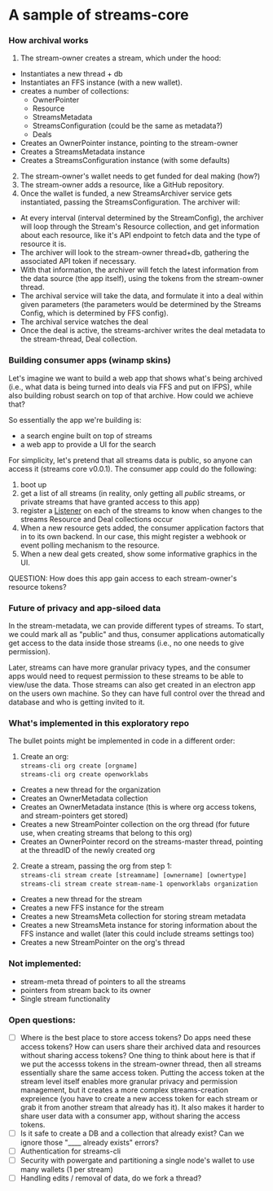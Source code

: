 # A sample of streams-core

### How archival works
1. The stream-owner creates a stream, which under the hood:
  - Instantiates a new thread + db
  - Instantiates an FFS instance (with a new wallet).
  - creates a number of collections:
    - OwnerPointer 
    - Resource
    - StreamsMetadata
    - StreamsConfiguration (could be the same as metadata?)
    - Deals
  - Creates an OwnerPointer instance, pointing to the stream-owner
  - Creates a StreamsMetadata instance
  - Creates a StreamsConfiguration instance (with some defaults)
2. The stream-owner's wallet needs to get funded for deal making (how?)
3. The stream-owner adds a resource, like a GitHub repository.
3. Once the wallet is funded, a new StreamsArchiver service gets instantiated, passing the StreamsConfiguration. The archiver will:
  - At every interval (interval determined by the StreamConfig), the archiver will loop through the Stream's Resource collection, and get information about each resource, like it's API endpoint to fetch data and the type of resource it is.
  - The archiver will look to the stream-owner thread+db, gathering the associated API token if necessary.
  - With that information, the archiver will fetch the latest information from the data source (the app itself), using the tokens from the stream-owner thread.
  - The archival service will take the data, and formulate it into a deal within given parameters (the parameters would be determined by the Streams Config, which is determined by FFS config).
  - The archival service watches the deal
  - Once the deal is active, the streams-archiver writes the deal metadata to the stream-thread, Deal collection.

### Building consumer apps (winamp skins)
Let's imagine we want to build a web app that shows what's being archived (i.e., what data is being turned into deals via FFS and put on IFPS), while also building robust search on top of that archive. How could we achieve that?

So essentially the app we're building is:

- a search engine built on top of streams
- a web app to provide a UI for the search

For simplicity, let's pretend that all streams data is public, so anyone can access it (streams core v0.0.1). The consumer app could do the following:

1. boot up
2. get a list of all streams (in reality, only getting all _public_ streams, or private streams that have granted access to this app)
3. register a [Listener](https://godoc.org/github.com/textileio/go-threads/api/client#Client.Listen) on each of the streams to know when changes to the streams Resource and Deal collections occur
4.  When a new resource gets added, the consumer application factors that in to its own backend. In our case, this might register a webhook or event polling mechanism to the resource.
5. When a new deal gets created, show some informative graphics in the UI.

QUESTION: How does this app gain access to each stream-owner's resource tokens?

### Future of privacy and app-siloed data
In the stream-metadata, we can provide different types of streams. To start, we could mark all as "public" and thus, consumer applications automatically get access to the data inside those streams (i.e., no one needs to give permission). 

Later, streams can have more granular privacy types, and the consumer apps would need to request permission to these streams to be able to view/use the data. Those streams can also get created in an electron app on the users own machine. So they can have full control over the thread and database and who is getting invited to it. 

### What's implemented in this exploratory repo
The bullet points might be implemented in code in a different order:

1. Create an org: <br />
`streams-cli org create [orgname]`<br />
`streams-cli org create openworklabs`<br />
- Creates a new thread for the organization
- Creates an OwnerMetadata collection
- Creates an OwnerMetadata instance (this is where org access tokens, and stream-pointers get stored)
- Creates a new StreamPointer collection on the org thread (for future use, when creating streams that belong to this org)
- Creates an OwnerPointer record on the streams-master thread, pointing at the threadID of the newly created org

2. Create a stream, passing the org from step 1:<br />
`streams-cli stream create [streamname] [ownername] [ownertype]`<br />
`streams-cli stream create stream-name-1 openworklabs organization`
- Creates a new thread for the stream
- Creates a new FFS instance for the stream
- Creates a new StreamsMeta collection for storing stream metadata
- Creates a new StreamsMeta instance for storing information about the FFS instance and wallet (later this could include streams settings too)
- Creates a new StreamPointer on the org's thread

### Not implemented:
- stream-meta thread of pointers to all the streams
- pointers from stream back to its owner
- Single stream functionality

### Open questions:
- [ ] Where is the best place to store access tokens? Do apps need these access tokens? How can users share their archived data and resources without sharing access tokens? One thing to think about here is that if we put the accesss tokens in the stream-owner thread, then all streams essentially share the same access token. Putting the access token at the stream level itself enables more granular privacy and permission management, but it creates a more complex streams-creation expreience (you have to create a new access token for each stream or grab it from another stream that already has it). It also makes it harder to share user data with a consumer app, without sharing the access tokens. 
- [ ] Is it safe to create a DB and a collection that already exist? Can we ignore those "____ already exists" errors?
- [ ] Authentication for streams-cli
- [ ] Security with powergate and partitioning a single node's wallet to use many wallets (1 per stream)
- [ ] Handling edits / removal of data, do we fork a thread? 